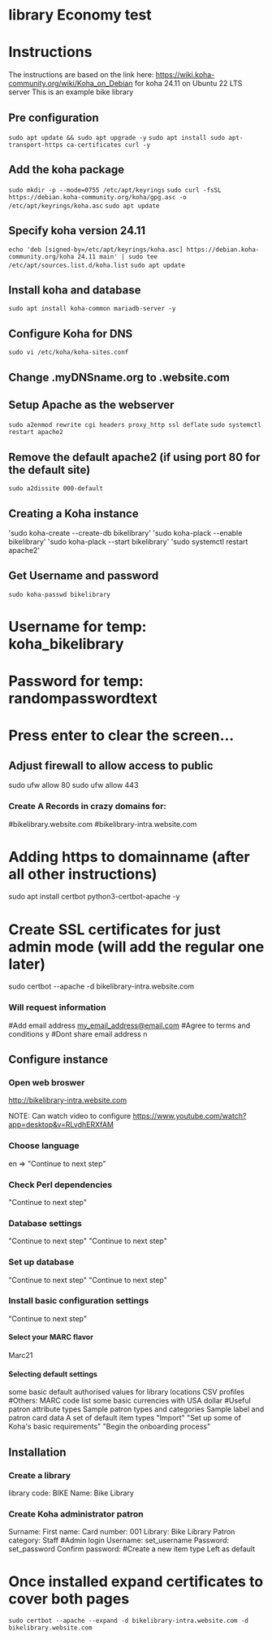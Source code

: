 # library Economy test

# Instructions 
The instructions are based on the link here: https://wiki.koha-community.org/wiki/Koha_on_Debian for koha 24.11 on Ubuntu 22 LTS server
This is an example bike library

## Pre configuration
`sudo apt update && sudo apt upgrade -y`
`sudo apt install sudo apt-transport-https ca-certificates curl -y`

## Add the koha package
`sudo mkdir -p --mode=0755 /etc/apt/keyrings`
`sudo curl -fsSL https://debian.koha-community.org/koha/gpg.asc -o /etc/apt/keyrings/koha.asc`
`sudo apt update`

## Specify koha version 24.11
`echo 'deb [signed-by=/etc/apt/keyrings/koha.asc] https://debian.koha-community.org/koha 24.11 main' | sudo tee /etc/apt/sources.list.d/koha.list`
`sudo apt update`

## Install koha and database
`sudo apt install koha-common mariadb-server -y`

## Configure Koha for DNS
`sudo vi /etc/koha/koha-sites.conf`
## Change .myDNSname.org to .website.com

## Setup Apache as the webserver
`sudo a2enmod rewrite cgi headers proxy_http ssl deflate`
`sudo systemctl restart apache2`

## Remove the default apache2 (if using port 80 for the default site)
`sudo a2dissite 000-default`

## Creating a Koha instance
'sudo koha-create --create-db bikelibrary'
'sudo koha-plack --enable bikelibrary'
'sudo koha-plack --start bikelibrary'
'sudo systemctl restart apache2'

## Get Username and password
`sudo koha-passwd bikelibrary`
# Username for temp: koha_bikelibrary
# Password for temp: randompasswordtext
# Press enter to clear the screen...

## Adjust firewall to allow access to public 
sudo ufw allow 80
sudo ufw allow 443

### Create A Records in crazy domains for:
#bikelibrary.website.com
#bikelibrary-intra.website.com

# Adding https to domainname (after all other instructions) 
sudo apt install certbot python3-certbot-apache -y

# Create SSL certificates for just admin mode (will add the regular one later)
sudo certbot --apache -d bikelibrary-intra.website.com
### Will request information
#Add email address
my_email_address@email.com
#Agree to terms and conditions
y
#Dont share email address
n
###

## Configure instance 
### Open web broswer
http://bikelibrary-intra.website.com

NOTE: Can watch video to configure
https://www.youtube.com/watch?app=desktop&v=RLvdhERXfAM

### Choose language
en => "Continue to next step"
### Check Perl dependencies
"Continue to next step"
### Database settings
"Continue to next step"
"Continue to next step"
### Set up database
"Continue to next step"
"Continue to next step"
### Install basic configuration settings
"Continue to next step"
   #### Select your MARC flavor
   Marc21
   #### Selecting default settings
   some basic default authorised values for library locations
   CSV profiles
   #Others: MARC code list
   some basic currencies with USA dollar
   #Useful patron attribute types
   Sample patron types and categories
   Sample label and patron card data
   A set of default item types
   "Import"
   "Set up some of Koha's basic requirements"
   "Begin the onboarding process"
## Installation
### Create a library
library code: BIKE
Name: Bike Library
### Create Koha administrator patron
Surname: 
First name: 
Card number: 001
Library: Bike Library
Patron category: Staff
  #Admin login
  Username: set_username
  Password: set_password
  Confirm password: 
#Create a new item type
Left as default

# Once installed expand certificates to cover both pages
`sudo certbot --apache --expand -d bikelibrary-intra.website.com -d bikelibrary.website.com`
